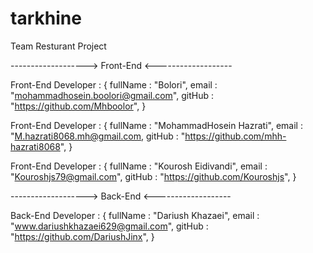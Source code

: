 # tarkhine

Team Resturant Project

-------------------> Front-End <-------------------

Front-End Developer : {
fullName : "Bolori",
email : "mohammadhosein.boolori@gmail.com",
gitHub : "https://github.com/Mhboolor",
}

Front-End Developer : {
fullName : "MohammadHosein Hazrati",
email : "M.hazrati8068.mh@gmail.com,
gitHub : "https://github.com/mhh-hazrati8068",
}

Front-End Developer : {
fullName : "Kourosh Eidivandi",
email : "Kouroshjs79@gmail.com",
gitHub : "https://github.com/Kouroshjs",
}

-------------------> Back-End <-------------------

Back-End Developer : {
fullName : "Dariush Khazaei",
email : "www.dariushkhazaei629@gmail.com",
gitHub : "https://github.com/DariushJinx",
}
